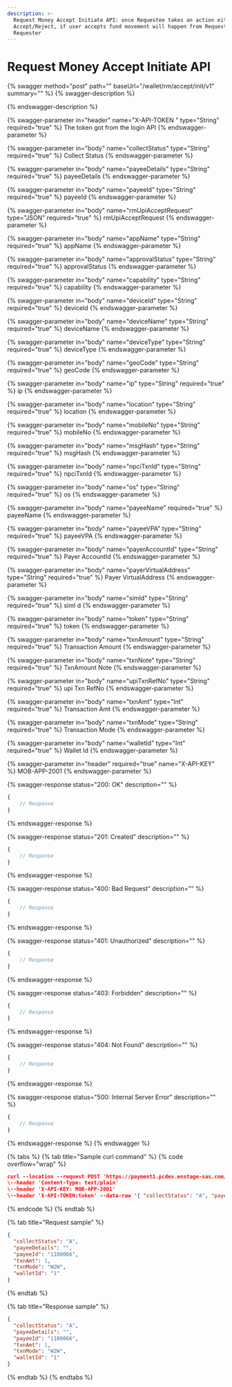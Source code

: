 ```yaml
---
description: >-
  Request Money Accept Initiate API: once Requestee takes an action either
  Accept/Reject, if user accepts fund movement will happen from Requestee to
  Requester
---
```


# Request Money Accept Initiate API

{% swagger method="post" path="" baseUrl="<domain>/wallet/rm/accept/init/v1" summary="" %}
{% swagger-description %}

{% endswagger-description %}

{% swagger-parameter in="header" name="X-API-TOKEN  " type="String" required="true" %}
The token got from the login API
{% endswagger-parameter %}

{% swagger-parameter in="body" name="collectStatus" type="String" required="true" %}
​Collect Status
{% endswagger-parameter %}

{% swagger-parameter in="body" name="payeeDetails" type="String" required="true" %}
payeeDetails
{% endswagger-parameter %}

{% swagger-parameter in="body" name="payeeId" type="String" required="true" %}
payeeId
{% endswagger-parameter %}

{% swagger-parameter in="body" name="rmUpiAcceptRequest" type="JSON" required="true" %}
rmUpiAcceptRequest
{% endswagger-parameter %}

{% swagger-parameter in="body" name="appName" type="String" required="true" %}
appName
{% endswagger-parameter %}

{% swagger-parameter in="body" name="approvalStatus" type="String" required="true" %}
approvalStatus
{% endswagger-parameter %}

{% swagger-parameter in="body" name="capability" type="String" required="true" %}
​capability
{% endswagger-parameter %}

{% swagger-parameter in="body" name="deviceId" type="String" required="true" %}
deviceId
{% endswagger-parameter %}

{% swagger-parameter in="body" name="deviceName" type="String" required="true" %}
deviceName
{% endswagger-parameter %}

{% swagger-parameter in="body" name="deviceType" type="String" required="true" %}
​deviceType
{% endswagger-parameter %}

{% swagger-parameter in="body" name="geoCode" type="String" required="true" %}
geoCode
{% endswagger-parameter %}

{% swagger-parameter in="body" name="ip" type="String" required="true" %}
ip
{% endswagger-parameter %}

{% swagger-parameter in="body" name="location" type="String" required="true" %}
location
{% endswagger-parameter %}

{% swagger-parameter in="body" name="mobileNo" type="String" required="true" %}
​mobileNo
{% endswagger-parameter %}

{% swagger-parameter in="body" name="msgHash" type="String" required="true" %}
msgHash
{% endswagger-parameter %}

{% swagger-parameter in="body" name="npciTxnId" type="String" required="true" %}
​npciTxnId
{% endswagger-parameter %}

{% swagger-parameter in="body" name="os" type="String" required="true" %}
os
{% endswagger-parameter %}

{% swagger-parameter in="body" name="payeeName" required="true" %}
​payeeName
{% endswagger-parameter %}

{% swagger-parameter in="body" name="payeeVPA" type="String" required="true" %}
​payeeVPA
{% endswagger-parameter %}

{% swagger-parameter in="body" name="payerAccountId" type="String" required="true" %}
​Payer AccountId
{% endswagger-parameter %}

{% swagger-parameter in="body" name="payerVirtualAddress" type="String" required="true" %}
​Payer VirtualAddress
{% endswagger-parameter %}

{% swagger-parameter in="body" name="simId" type="String" required="true" %}
simI d
{% endswagger-parameter %}

{% swagger-parameter in="body" name="token" type="String" required="true" %}
token
{% endswagger-parameter %}

{% swagger-parameter in="body" name="txnAmount" type="String" required="true" %}
Transaction Amount
{% endswagger-parameter %}

{% swagger-parameter in="body" name="txnNote" type="String" required="true" %}
TxnAmount Note
{% endswagger-parameter %}

{% swagger-parameter in="body" name="upiTxnRefNo" type="String" required="true" %}
upi Txn RefNo
{% endswagger-parameter %}

{% swagger-parameter in="body" name="txnAmt" type="Int" required="true" %}
Transaction Amt
{% endswagger-parameter %}

{% swagger-parameter in="body" name="txnMode" type="String" required="true" %}
Transaction Mode
{% endswagger-parameter %}

{% swagger-parameter in="body" name="walletId" type="Int" required="true" %}
Wallet Id
{% endswagger-parameter %}

{% swagger-parameter in="header" required="true" name="X-API-KEY" %}
MOB-APP-2001
{% endswagger-parameter %}

{% swagger-response status="200: OK" description="" %}
```javascript
{
    // Response
}
```
{% endswagger-response %}

{% swagger-response status="201: Created" description="" %}
```javascript
{
    // Response
}
```
{% endswagger-response %}

{% swagger-response status="400: Bad Request" description="" %}
```javascript
{
    // Response
}
```
{% endswagger-response %}

{% swagger-response status="401: Unauthorized" description="" %}
```javascript
{
    // Response
}
```
{% endswagger-response %}

{% swagger-response status="403: Forbidden" description="" %}
```javascript
{
    // Response
}
```
{% endswagger-response %}

{% swagger-response status="404: Not Found" description="" %}
```javascript
{
    // Response
}
```
{% endswagger-response %}

{% swagger-response status="500: Internal Server Error" description="" %}
```javascript
{
    // Response
}
```
{% endswagger-response %}
{% endswagger %}

{% tabs %}
{% tab title="Sample curl command" %}
{% code overflow="wrap" %}
```json
curl --location --request POST 'https://payment1.pcdev.enstage-sas.com/wallet/rm/accept/init/v1'
\--header 'Content-Type: text/plain'
\--header 'X-API-KEY: MOB-APP-2001'
\--header 'X-API-TOKEN:token' --data-raw '{ "collectStatus": "A", "payeeDetails": "", "payeeId": "1180066", "txnAmt": 1, "txnMode": "W2W", "walletId": "1" }'
```
{% endcode %}
{% endtab %}

{% tab title="Request sample" %}
```json
{
  "collectStatus": "A",
  "payeeDetails": "",
  "payeeId": "1180066",
  "txnAmt": 1,
  "txnMode": "W2W",
  "walletId": "1"
}
```
{% endtab %}

{% tab title="Response sample" %}
```json
{
  "collectStatus": "A",
  "payeeDetails": "",
  "payeeId": "1180066",
  "txnAmt": 1,
  "txnMode": "W2W",
  "walletId": "1"
}
```
{% endtab %}
{% endtabs %}
